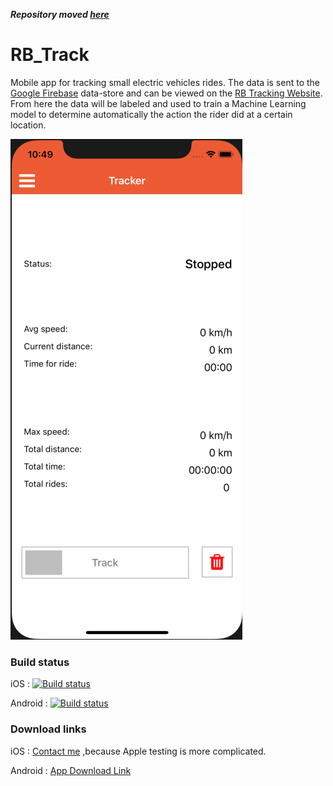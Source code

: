 ***Repository moved [here](https://github.com/blind675/RB_Tracker)***

# RB_Track
Mobile app for tracking small electric vehicles rides.
The data is sent to the [Google Firebase](https://https://firebase.google.com/) data-store and can be viewed on the [RB Tracking Website](https://blind675.github.io/RB_Tracker_stats/). From here the data will be labeled and used to train a Machine Learning model to determine automatically the action the rider did at a certain location.

![iOS screen shot](./screenshot.png?raw=true "Title")

### Build status
 
 iOS        : [![Build status](https://build.appcenter.ms/v0.1/apps/2c7d779b-749b-45d3-80bb-f98729889b6c/branches/master/badge)](https://appcenter.ms)

 Android    : [![Build status](https://build.appcenter.ms/v0.1/apps/492aaf97-38e9-487d-9c0f-a1d2dffe0fd5/branches/master/badge)](https://appcenter.ms)

### Download links

 iOS     : [Contact me](mailto:catalin.bora@gmail.com) ,because Apple testing is more complicated. 

 Android : [App Download Link](https://install.appcenter.ms/orgs/reactive-boards/apps/rbtracker-1/distribution_groups/rbstats%20android%20testers)
